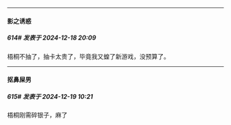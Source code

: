 ﻿
*****

####  影之诱惑  
##### 614#       发表于 2024-12-18 20:09

梧桐不抽了，抽卡太贵了，毕竟我又蝗了新游戏，没预算了。


*****

####  抠鼻屎男  
##### 615#       发表于 2024-12-19 10:21

梧桐刚需碎银子，麻了

